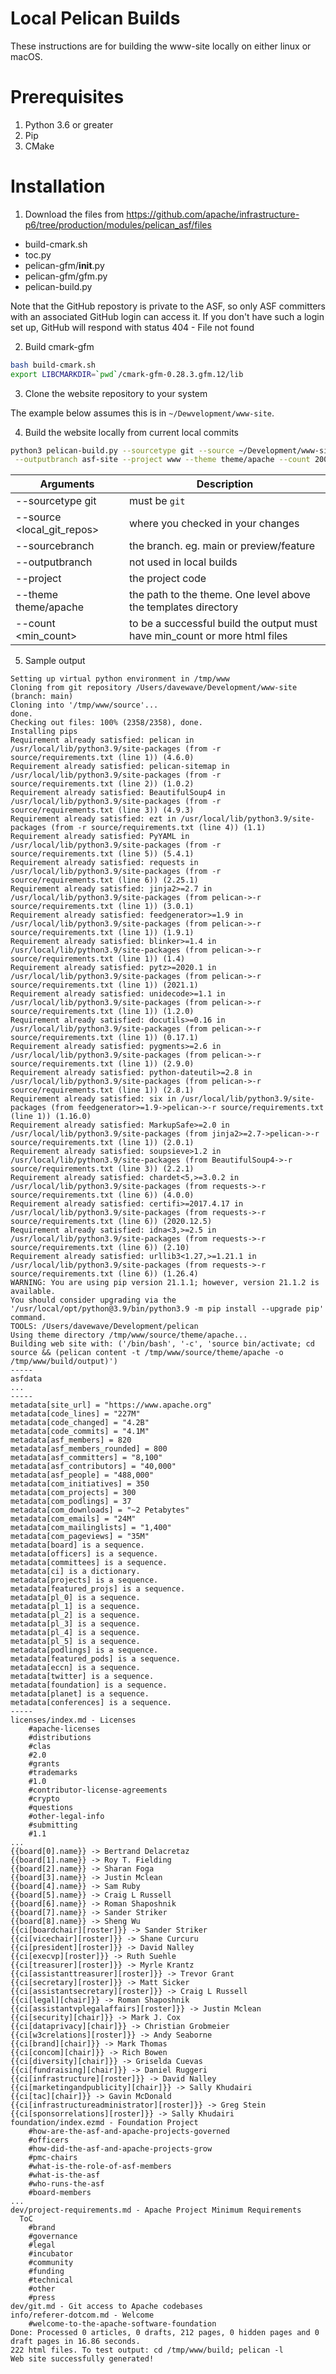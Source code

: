 # Local Pelican Builds

These instructions are for building the www-site locally on either linux or macOS.

# Prerequisites

1. Python 3.6 or greater
2. Pip
3. CMake

# Installation

1. Download the files from https://github.com/apache/infrastructure-p6/tree/production/modules/pelican_asf/files

  - build-cmark.sh
  - toc.py
  - pelican-gfm/__init__.py
  - pelican-gfm/gfm.py
  - pelican-build.py

  Note that the GitHub repostory is private to the ASF, so only ASF committers with an associated GitHub login can access it.
  If you don't have such a login set up, GitHub will respond with status 404 - File not found
  
2. Build cmark-gfm

```bash
bash build-cmark.sh
export LIBCMARKDIR=`pwd`/cmark-gfm-0.28.3.gfm.12/lib
```

3. Clone the website repository to your system

The example below assumes this is in `~/Dewvelopment/www-site`.

4. Build the website locally from current local commits

```bash
python3 pelican-build.py --sourcetype git --source ~/Development/www-site --sourcebranch main \
 --outputbranch asf-site --project www --theme theme/apache --count 200
 ```

Arguments   | Description
------------|-----------------
 --sourcetype git           | must be `git`
 --source <local_git_repos> | where you checked in your changes
 --sourcebranch <mybranch>  | the branch. eg. main or preview/feature
 --outputbranch <whatever>  | not used in local builds
 --project <project>        | the project code
 --theme theme/apache       | the path to the theme. One level above the templates directory
 --count <min_count>        | to be a successful build the output must have min_count or more html files

5. Sample output

```
Setting up virtual python environment in /tmp/www
Cloning from git repository /Users/davewave/Development/www-site (branch: main)
Cloning into '/tmp/www/source'...
done.
Checking out files: 100% (2358/2358), done.
Installing pips
Requirement already satisfied: pelican in /usr/local/lib/python3.9/site-packages (from -r source/requirements.txt (line 1)) (4.6.0)
Requirement already satisfied: pelican-sitemap in /usr/local/lib/python3.9/site-packages (from -r source/requirements.txt (line 2)) (1.0.2)
Requirement already satisfied: BeautifulSoup4 in /usr/local/lib/python3.9/site-packages (from -r source/requirements.txt (line 3)) (4.9.3)
Requirement already satisfied: ezt in /usr/local/lib/python3.9/site-packages (from -r source/requirements.txt (line 4)) (1.1)
Requirement already satisfied: PyYAML in /usr/local/lib/python3.9/site-packages (from -r source/requirements.txt (line 5)) (5.4.1)
Requirement already satisfied: requests in /usr/local/lib/python3.9/site-packages (from -r source/requirements.txt (line 6)) (2.25.1)
Requirement already satisfied: jinja2>=2.7 in /usr/local/lib/python3.9/site-packages (from pelican->-r source/requirements.txt (line 1)) (3.0.1)
Requirement already satisfied: feedgenerator>=1.9 in /usr/local/lib/python3.9/site-packages (from pelican->-r source/requirements.txt (line 1)) (1.9.1)
Requirement already satisfied: blinker>=1.4 in /usr/local/lib/python3.9/site-packages (from pelican->-r source/requirements.txt (line 1)) (1.4)
Requirement already satisfied: pytz>=2020.1 in /usr/local/lib/python3.9/site-packages (from pelican->-r source/requirements.txt (line 1)) (2021.1)
Requirement already satisfied: unidecode>=1.1 in /usr/local/lib/python3.9/site-packages (from pelican->-r source/requirements.txt (line 1)) (1.2.0)
Requirement already satisfied: docutils>=0.16 in /usr/local/lib/python3.9/site-packages (from pelican->-r source/requirements.txt (line 1)) (0.17.1)
Requirement already satisfied: pygments>=2.6 in /usr/local/lib/python3.9/site-packages (from pelican->-r source/requirements.txt (line 1)) (2.9.0)
Requirement already satisfied: python-dateutil>=2.8 in /usr/local/lib/python3.9/site-packages (from pelican->-r source/requirements.txt (line 1)) (2.8.1)
Requirement already satisfied: six in /usr/local/lib/python3.9/site-packages (from feedgenerator>=1.9->pelican->-r source/requirements.txt (line 1)) (1.16.0)
Requirement already satisfied: MarkupSafe>=2.0 in /usr/local/lib/python3.9/site-packages (from jinja2>=2.7->pelican->-r source/requirements.txt (line 1)) (2.0.1)
Requirement already satisfied: soupsieve>1.2 in /usr/local/lib/python3.9/site-packages (from BeautifulSoup4->-r source/requirements.txt (line 3)) (2.2.1)
Requirement already satisfied: chardet<5,>=3.0.2 in /usr/local/lib/python3.9/site-packages (from requests->-r source/requirements.txt (line 6)) (4.0.0)
Requirement already satisfied: certifi>=2017.4.17 in /usr/local/lib/python3.9/site-packages (from requests->-r source/requirements.txt (line 6)) (2020.12.5)
Requirement already satisfied: idna<3,>=2.5 in /usr/local/lib/python3.9/site-packages (from requests->-r source/requirements.txt (line 6)) (2.10)
Requirement already satisfied: urllib3<1.27,>=1.21.1 in /usr/local/lib/python3.9/site-packages (from requests->-r source/requirements.txt (line 6)) (1.26.4)
WARNING: You are using pip version 21.1.1; however, version 21.1.2 is available.
You should consider upgrading via the '/usr/local/opt/python@3.9/bin/python3.9 -m pip install --upgrade pip' command.
TOOLS: /Users/davewave/Development/pelican
Using theme directory /tmp/www/source/theme/apache...
Building web site with: ('/bin/bash', '-c', 'source bin/activate; cd source && (pelican content -t /tmp/www/source/theme/apache -o /tmp/www/build/output)')
-----
asfdata
...
-----
metadata[site_url] = "https://www.apache.org"
metadata[code_lines] = "227M"
metadata[code_changed] = "4.2B"
metadata[code_commits] = "4.1M"
metadata[asf_members] = 820
metadata[asf_members_rounded] = 800
metadata[asf_committers] = "8,100"
metadata[asf_contributors] = "40,000"
metadata[asf_people] = "488,000"
metadata[com_initiatives] = 350
metadata[com_projects] = 300
metadata[com_podlings] = 37
metadata[com_downloads] = "~2 Petabytes"
metadata[com_emails] = "24M"
metadata[com_mailinglists] = "1,400"
metadata[com_pageviews] = "35M"
metadata[board] is a sequence.
metadata[officers] is a sequence.
metadata[committees] is a sequence.
metadata[ci] is a dictionary.
metadata[projects] is a sequence.
metadata[featured_projs] is a sequence.
metadata[pl_0] is a sequence.
metadata[pl_1] is a sequence.
metadata[pl_2] is a sequence.
metadata[pl_3] is a sequence.
metadata[pl_4] is a sequence.
metadata[pl_5] is a sequence.
metadata[podlings] is a sequence.
metadata[featured_pods] is a sequence.
metadata[eccn] is a sequence.
metadata[twitter] is a sequence.
metadata[foundation] is a sequence.
metadata[planet] is a sequence.
metadata[conferences] is a sequence.
-----
licenses/index.md - Licenses
    #apache-licenses
    #distributions
    #clas
    #2.0
    #grants
    #trademarks
    #1.0
    #contributor-license-agreements
    #crypto
    #questions
    #other-legal-info
    #submitting
    #1.1
...
{{board[0].name}} -> Bertrand Delacretaz
{{board[1].name}} -> Roy T. Fielding
{{board[2].name}} -> Sharan Foga
{{board[3].name}} -> Justin Mclean
{{board[4].name}} -> Sam Ruby
{{board[5].name}} -> Craig L Russell
{{board[6].name}} -> Roman Shaposhnik
{{board[7].name}} -> Sander Striker
{{board[8].name}} -> Sheng Wu
{{ci[boardchair][roster]}} -> Sander Striker
{{ci[vicechair][roster]}} -> Shane Curcuru
{{ci[president][roster]}} -> David Nalley
{{ci[execvp][roster]}} -> Ruth Suehle
{{ci[treasurer][roster]}} -> Myrle Krantz
{{ci[assistanttreasurer][roster]}} -> Trevor Grant
{{ci[secretary][roster]}} -> Matt Sicker
{{ci[assistantsecretary][roster]}} -> Craig L Russell
{{ci[legal][chair]}} -> Roman Shaposhnik
{{ci[assistantvplegalaffairs][roster]}} -> Justin Mclean
{{ci[security][chair]}} -> Mark J. Cox
{{ci[dataprivacy][chair]}} -> Christian Grobmeier
{{ci[w3crelations][roster]}} -> Andy Seaborne
{{ci[brand][chair]}} -> Mark Thomas
{{ci[concom][chair]}} -> Rich Bowen
{{ci[diversity][chair]}} -> Griselda Cuevas
{{ci[fundraising][chair]}} -> Daniel Ruggeri
{{ci[infrastructure][roster]}} -> David Nalley
{{ci[marketingandpublicity][chair]}} -> Sally Khudairi
{{ci[tac][chair]}} -> Gavin McDonald
{{ci[infrastructureadministrator][roster]}} -> Greg Stein
{{ci[sponsorrelations][roster]}} -> Sally Khudairi
foundation/index.ezmd - Foundation Project
    #how-are-the-asf-and-apache-projects-governed
    #officers
    #how-did-the-asf-and-apache-projects-grow
    #pmc-chairs
    #what-is-the-role-of-asf-members
    #what-is-the-asf
    #who-runs-the-asf
    #board-members
...
dev/project-requirements.md - Apache Project Minimum Requirements
  ToC
    #brand
    #governance
    #legal
    #incubator
    #community
    #funding
    #technical
    #other
    #press
dev/git.md - Git access to Apache codebases
info/referer-dotcom.md - Welcome
    #welcome-to-the-apache-software-foundation
Done: Processed 0 articles, 0 drafts, 212 pages, 0 hidden pages and 0 draft pages in 16.86 seconds.
222 html files. To test output: cd /tmp/www/build; pelican -l
Web site successfully generated!
```
